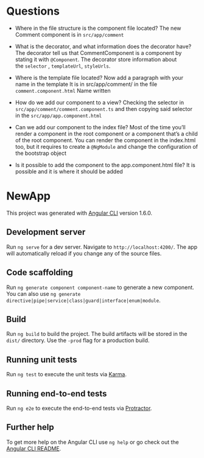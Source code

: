 # Questions

* Where in the file structure is the component file located?
The new Comment component is in `src/app/comment`

* What is the decorator, and what information does the decorator have?
The decorator tell us that CommentComponent is a  component by stating it with `@Component`. The decorator store information about the `selector` , `templateUrl`, `styleUrls`.

* Where is the template file located? Now add a paragraph with your name in the template
It is in src/app/comment/ in the file `comment.component.html`
Name written

* How do we add our component to a view?
Checking the selector in `src/app/comment/comment.component.ts` and then copying said selector in the `src/app/app.component.html`

* Can we add our component to the index file?
Most of the time you’ll render a component in the root component or a component that’s a child of the root component. You can render the component in the index.html too, but it requires to create a `@NgModule` and change the configuration of the bootstrap object

* Is it possible to add the component to the app.component.html file?
It is possible and it is where it should be added


# NewApp

This project was generated with [Angular CLI](https://github.com/angular/angular-cli) version 1.6.0.

## Development server

Run `ng serve` for a dev server. Navigate to `http://localhost:4200/`. The app will automatically reload if you change any of the source files.

## Code scaffolding

Run `ng generate component component-name` to generate a new component. You can also use `ng generate directive|pipe|service|class|guard|interface|enum|module`.

## Build

Run `ng build` to build the project. The build artifacts will be stored in the `dist/` directory. Use the `-prod` flag for a production build.

## Running unit tests

Run `ng test` to execute the unit tests via [Karma](https://karma-runner.github.io).

## Running end-to-end tests

Run `ng e2e` to execute the end-to-end tests via [Protractor](http://www.protractortest.org/).

## Further help

To get more help on the Angular CLI use `ng help` or go check out the [Angular CLI README](https://github.com/angular/angular-cli/blob/master/README.md).
